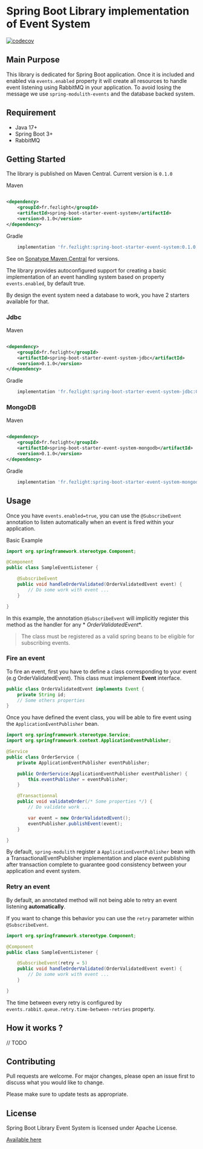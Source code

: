 # Spring Boot Library implementation of Event System

[![codecov](https://codecov.io/github/Fezlight/spring-boot-starter-event-system/graph/badge.svg?token=dF6tkf1ypO)](https://codecov.io/github/Fezlight/spring-boot-starter-event-system)

## Main Purpose

This library is dedicated for Spring Boot application. Once it is included and enabled via `events.enabled` property it
will create all resources to handle event listening using RabbitMQ in your application. To avoid losing the message we
use `spring-modulith-events` and the database backed system.

## Requirement

- Java 17+
- Spring Boot 3+
- RabbitMQ

## Getting Started

The library is published on Maven Central. Current version is `0.1.0`

Maven

```xml

<dependency>
    <groupId>fr.fezlight</groupId>
    <artifactId>spring-boot-starter-event-system</artifactId>
    <version>0.1.0</version>
</dependency>
```

Gradle

```groovy
    implementation 'fr.fezlight:spring-boot-starter-event-system:0.1.0'
```

See on [Sonatype Maven Central](https://search.maven.org/artifact/fr.fezlight/spring-boot-starter-event-system) for
versions.

The library provides autoconfigured support for creating a basic implementation of an event handling system based on
property `events.enabled`, by default true.

By design the event system need a database to work, you have 2 starters available for that.

### Jdbc

Maven

```xml

<dependency>
    <groupId>fr.fezlight</groupId>
    <artifactId>spring-boot-starter-event-system-jdbc</artifactId>
    <version>0.1.0</version>
</dependency>
```

Gradle

```groovy
    implementation 'fr.fezlight:spring-boot-starter-event-system-jdbc:0.1.0'
```

### MongoDB

Maven

```xml

<dependency>
    <groupId>fr.fezlight</groupId>
    <artifactId>spring-boot-starter-event-system-mongodb</artifactId>
    <version>0.1.0</version>
</dependency>
```

Gradle

```groovy
    implementation 'fr.fezlight:spring-boot-starter-event-system-mongodb:0.1.0'
```

## Usage

Once you have `events.enabled=true`, you can use the `@SubscribeEvent` annotation to listen automatically when an event
is fired within your application.

Basic Example

```java
import org.springframework.stereotype.Component;

@Component
public class SampleEventListener {

    @SubscribeEvent
    public void handleOrderValidated(OrderValidatedEvent event) {
        // Do some work with event ...
    }

}
```

In this example, the annotation `@SubscribeEvent` will implicitly register this method as the handler for any *
*OrderValidatedEvent**.

> The class must be registered as a valid spring beans to be eligible for subscribing events.

### Fire an event

To fire an event, first you have to define a class corresponding to your event (e.g OrderValidatedEvent). This class
must implement **Event** interface.

```java
public class OrderValidatedEvent implements Event {
    private String id;
    // Some others properties
}
```

Once you have defined the event class, you will be able to fire event using the `ApplicationEventPublisher` bean.

```java
import org.springframework.stereotype.Service;
import org.springframework.context.ApplicationEventPublisher;

@Service
public class OrderService {
    private ApplicationEventPublisher eventPublisher;

    public OrderService(ApplicationEventPublisher eventPublisher) {
        this.eventPublisher = eventPublisher;
    }

    @Transactionnal
    public void validateOrder(/* Some properties */) {
        // Do validate work ...

        var event = new OrderValidatedEvent();
        eventPublisher.publishEvent(event);
    }

}
```

By default, `spring-modulith` register a `ApplicationEventPublisher` bean with a TransactionalEventPublisher
implementation and place event publishing after transaction complete to guarantee good consistency between your
application and event system.

### Retry an event

By default, an annotated method will not being able to retry an event listening **automatically**.

If you want to change this behavior you can use the `retry` parameter within `@SubscribeEvent`.

```java
import org.springframework.stereotype.Component;

@Component
public class SampleEventListener {

    @SubscribeEvent(retry = 5)
    public void handleOrderValidated(OrderValidatedEvent event) {
        // Do some work with event ...
    }

}
```

The time between every retry is configured by `events.rabbit.queue.retry.time-between-retries` property.

## How it works ?

// TODO

## Contributing

Pull requests are welcome. For major changes, please open an issue first to discuss what you would like to change.

Please make sure to update tests as appropriate.

## License

Spring Boot Library Event System is licensed under Apache License.

[Available here](https://www.apache.org/licenses/LICENSE-2.0.txt)
